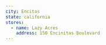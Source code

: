 ```yaml
---
city: Encitas
state: california
stores:
  - name: Lazy Acres
    address: 150 Encinitas Boulevard
---
```

